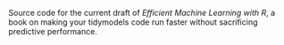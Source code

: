 Source code for the current draft of *Efficient Machine Learning with R*, a book on making your tidymodels code run faster without sacrificing predictive performance.
